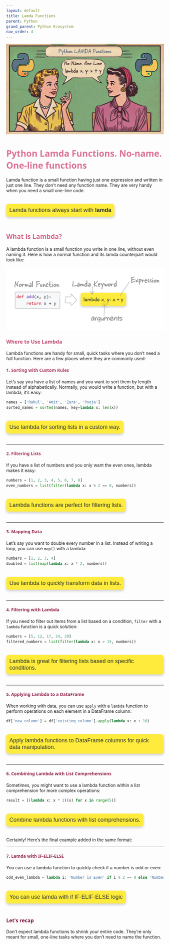 ```yaml
---
layout: default
title: Lamda Functions
parent: Python
grand_parent: Python Ecosystem
nav_order: 4
---
```


![](images/2024-08-13-23-15-52.png)

# <span style="color: PaleVioletRed; font-family: Segoe UI, sans-serif;">**Python Lamda  Functions. No-name. One-line functions**</span>

Lamda function is a small function having just one expression and written in just one line. They don't need any function name. They are very handy when you need a small one-line code.

<p style="
    margin: 20px 0;
    font-size: 18px;
    color: #333;
    font-family: 'Comic Sans MS', cursive, sans-serif;
    background-color: #ffeb3b; /* Light yellow background */
    padding: 10px;
    border-radius: 8px; /* Rounded corners */
    box-shadow: 0px 4px 8px rgba(0, 0, 0, 0.2); /* Shadow for depth */
    display: inline-block; /* Shrink to fit content */
">
Lamda functions always start with <b>lamda</b>
</p>

## <span style="color: #D86487; font-family: Segoe UI, sans-serif;">**What is Lambda?**</span>

A lambda function is a small function you write in one line, without even naming it. Here is how a normal function and its lamda counterpart would look like:


![](images/2024-08-14-01-53-29.png)

### <span style="color: #C05075; font-family: Segoe UI, sans-serif;">**Where to Use Lambda**</span>

Lambda functions are handy for small, quick tasks where you don’t need a full function. Here are a few places where they are commonly used:


#### <span style="color: #A93C63; font-family: Segoe UI, sans-serif;">**1. Sorting with Custom Rules**</span>

Let’s say you have a list of names and you want to sort them by length instead of alphabetically. Normally, you would write a function, but with a lambda, it’s easy:

```python
names = ['Rahul', 'Amit', 'Zara', 'Pooja']
sorted_names = sorted(names, key=lambda x: len(x))
```

<p style="
    margin: 20px 0;
    font-size: 18px;
    color: #333;
    font-family: 'Comic Sans MS', cursive, sans-serif;
    background-color: #ffeb3b; /* Light yellow background */
    padding: 10px;
    border-radius: 8px; /* Rounded corners */
    box-shadow: 0px 4px 8px rgba(0, 0, 0, 0.2); /* Shadow for depth */
    display: inline-block; /* Shrink to fit content */
">
    Use lambda for sorting lists in a custom way.
</p>

---

#### <span style="color: #A93C63; font-family: Segoe UI, sans-serif;">**2. Filtering Lists**</span>

If you have a list of numbers and you only want the even ones, lambda makes it easy:

```python
numbers = [1, 2, 3, 4, 5, 6, 7, 8]
even_numbers = list(filter(lambda x: x % 2 == 0, numbers))
```

<p style="
    margin: 20px 0;
    font-size: 18px;
    color: #333;
    font-family: 'Comic Sans MS', cursive, sans-serif;
    background-color: #ffeb3b; /* Light yellow background */
    padding: 10px;
    border-radius: 8px; /* Rounded corners */
    box-shadow: 0px 4px 8px rgba(0, 0, 0, 0.2); /* Shadow for depth */
    display: inline-block; /* Shrink to fit content */
">
    Lambda functions are perfect for filtering lists.
</p>

---

#### <span style="color: #932851; font-family: Segoe UI, sans-serif;">**3. Mapping Data**</span>

Let’s say you want to double every number in a list. Instead of writing a loop, you can use `map()` with a lambda:

```python
numbers = [1, 2, 3, 4]
doubled = list(map(lambda x: x * 2, numbers))
```

<p style="
    margin: 20px 0;
    font-size: 18px;
    color: #333;
    font-family: 'Comic Sans MS', cursive, sans-serif;
    background-color: #ffeb3b; /* Light yellow background */
    padding: 10px;
    border-radius: 8px; /* Rounded corners */
    box-shadow: 0px 4px 8px rgba(0, 0, 0, 0.2); /* Shadow for depth */
    display: inline-block; /* Shrink to fit content */
">
    Use lambda to quickly transform data in lists.
</p>

---

#### <span style="color: #932851; font-family: Segoe UI, sans-serif;">**4. Filtering with Lambda**</span>

If you need to filter out items from a list based on a condition, `filter` with a `lambda` function is a quick solution:

```python
numbers = [5, 12, 17, 24, 29]
filtered_numbers = list(filter(lambda x: x > 15, numbers))
```

<p style="
    margin: 20px 0;
    font-size: 18px;
    color: #333;
    font-family: 'Comic Sans MS', cursive, sans-serif;
    background-color: #ffeb3b; /* Light yellow background */
    padding: 10px;
    border-radius: 8px; /* Rounded corners */
    box-shadow: 0px 4px 8px rgba(0, 0, 0, 0.2); /* Shadow for depth */
    display: inline-block; /* Shrink to fit content */
">
    Lambda is great for filtering lists based on specific conditions.
</p>

---

#### <span style="color: #932851; font-family: Segoe UI, sans-serif;">**5. Applying Lambda to a DataFrame**</span>

When working with data, you can use `apply` with a `lambda` function to perform operations on each element in a DataFrame column:

```python
df['new_column'] = df['existing_column'].apply(lambda x: x + 10)
```

<p style="
    margin: 20px 0;
    font-size: 18px;
    color: #333;
    font-family: 'Comic Sans MS', cursive, sans-serif;
    background-color: #ffeb3b; /* Light yellow background */
    padding: 10px;
    border-radius: 8px; /* Rounded corners */
    box-shadow: 0px 4px 8px rgba(0, 0, 0, 0.2); /* Shadow for depth */
    display: inline-block; /* Shrink to fit content */
">
    Apply lambda functions to DataFrame columns for quick data manipulation.
</p>

---

#### <span style="color: #932851; font-family: Segoe UI, sans-serif;">**6. Combining Lambda with List Comprehensions**</span>

Sometimes, you might want to use a lambda function within a list comprehension for more complex operations:

```python
result = [(lambda x: x * 2)(x) for x in range(5)]
```

<p style="
    margin: 20px 0;
    font-size: 18px;
    color: #333;
    font-family: 'Comic Sans MS', cursive, sans-serif;
    background-color: #ffeb3b; /* Light yellow background */
    padding: 10px;
    border-radius: 8px; /* Rounded corners */
    box-shadow: 0px 4px 8px rgba(0, 0, 0, 0.2); /* Shadow for depth */
    display: inline-block; /* Shrink to fit content */
">
    Combine lambda functions with list comprehensions.
</p>


Certainly! Here’s the final example added in the same format:

---

#### <span style="color: #932851; font-family: Segoe UI, sans-serif;">7. Lamda with IF-ELIF-ELSE</span>

You can use a lambda function to quickly check if a number is odd or even:

```python
odd_even_lambda = lambda i: 'Number is Even' if i % 2 == 0 else 'Number is Odd'
```

<p style="
    margin: 20px 0;
    font-size: 18px;
    color: #333;
    font-family: 'Comic Sans MS', cursive, sans-serif;
    background-color: #ffeb3b; /* Light yellow background */
    padding: 10px;
    border-radius: 8px; /* Rounded corners */
    box-shadow: 0px 4px 8px rgba(0, 0, 0, 0.2); /* Shadow for depth */
    display: inline-block; /* Shrink to fit content */
">
    You can use lamda with if  IF-ELIF-ELSE logic
</p>


### <span style="color: #7C143F; font-family: Segoe UI, sans-serif;">**Let's recap**</span>

Don’t expect lambda functions to shrink your entire code. They’re only meant for small, one-line tasks where you don’t need to name the function.
